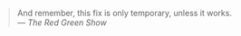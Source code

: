 > And remember, this fix is only temporary, unless it works. \
— *The Red Green Show*

<!---
lkhrs/lkhrs is a ✨ special ✨ repository because its `README.md` (this file) appears on your GitHub profile.
You can click the Preview link to take a look at your changes.
--->
